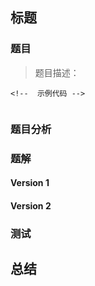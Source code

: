 ## 标题  


### 题目  

<!-- 英文题目 -->


> 题目描述：  
> <!--  中文题目 -->



```
<!--  示例代码 -->


```


### 题目分析  

<!--  题目分析部分 -->




### 题解  


#### Version 1  
<!-- 思路 -->


<!-- 代码 -->



<!--  说明 -->


<!-- 算法总结 -->


#### Version 2


### 测试  
<!-- 各种题解测试方式 -->





## 总结
<!-- 总结分析，各种方式的优缺点 -->